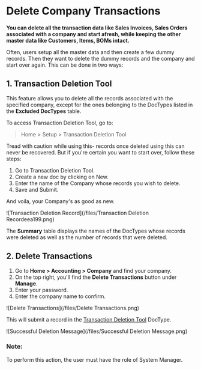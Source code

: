 
# Delete Company Transactions



**You can delete all the transaction data like Sales Invoices, Sales Orders associated with a company and start afresh, while keeping the other master data like Customers, Items, BOMs intact.**


Often, users setup all the master data and then create a few dummy records. Then they want to delete the dummy records and the company and start over again. This can be done in two ways:


## 1. Transaction Deletion Tool


This feature allows you to delete all the records associated with the specified company, except for the ones belonging to the DocTypes listed in the **Excluded DocTypes** table. 


To access Transaction Deletion Tool, go to:



> 
> Home > Setup > Transaction Deletion Tool
> 
> 
> 


Tread with caution while using this- records once deleted using this can never be recovered. But if you're certain you want to start over, follow these steps:


1. Go to Transaction Deletion Tool.
2. Create a new doc by clicking on New.
3. Enter the name of the Company whose records you wish to delete.
4. Save and Submit.


And voila, your Company's as good as new.


![Transaction Deletion Record](/files/Transaction Deletion Recordeea199.png)


The **Summary** table displays the names of the DocTypes whose records were deleted as well as the number of records that were deleted.


## 2. Delete Transactions


1. Go to **Home > Accounting > Company** and find your company.
2. On the top right, you'll find the **Delete Transactions** button under **Manage**.
3. Enter your password.
4. Enter the company name to confirm.


![Delete Transactions](/files/Delete Transactions.png)


This will submit a record in the [Transaction Deletion Tool](https://docs.erpnext.com/docs/en/delete_company_transactions#1-transaction-deletion-tool) DocType.


![Successful Deletion Message](/files/Successful Deletion Message.png)


### Note:


To perform this action, the user must have the role of System Manager.




